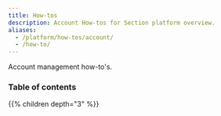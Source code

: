 ```yaml
---
title: How-tos
description: Account How-tos for Section platform overview.
aliases:
  - /platform/how-tos/account/
  - /how-to/
---
```


Account management how-to's.

### Table of contents

{{% children depth="3" %}}